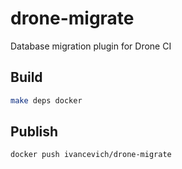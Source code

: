 # drone-migrate
Database migration plugin for Drone CI

## Build
```bash
make deps docker
```

## Publish
```bash
docker push ivancevich/drone-migrate
```
